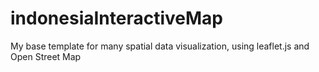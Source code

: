 # indonesiaInteractiveMap
My base template for many spatial data visualization, using leaflet.js and Open Street Map 
